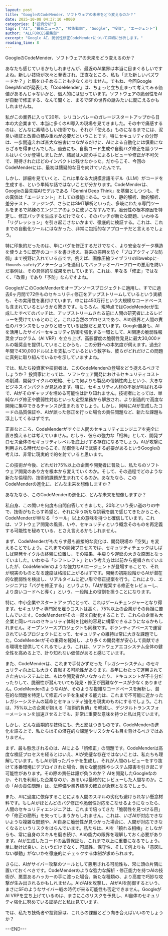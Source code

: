 ```yaml
---
layout: post
title: "GoogleのCodeMender、ソフトウェアの未来をどう変えるのか？"
date: 2025-10-08 04:37:10 +0000
categories: ["投資分析"]
tags: ["AI", "最新ニュース", "技術動向", "Google", "投資", "エージェント"]
author: "ALLFORCES編集部"
excerpt: "Google AI、脆弱性修正CodeMenderについて詳細に分析します。"
reading_time: 8
---
```


GoogleのCodeMender、ソフトウェアの未来をどう変えるのか？

あなたも感じているかもしれませんが、最近のAI業界は本当に目まぐるしいですよね。新しい技術が次々と発表され、正直なところ、私も「また新しいバズワードか？」と眉をひそめることも少なくありません。でもね、今回Google DeepMindが発表した「CodeMender」は、ちょっと立ち止まって考えてみる価値があるんじゃないかと、個人的には思っています。ソフトウェアの脆弱性をAIが自動で修正する、なんて聞くと、まるでSFの世界の話みたいに聞こえるかもしれませんね。

私がこの業界に入って20年、シリコンバレーのガレージスタートアップから日本の大企業まで、本当に多くのAI導入の現場を見てきました。その中で痛感するのは、どんなに素晴らしい技術でも、それが「使える」ものになるまでには、泥臭い検証と改善の積み重ねが必要だということです。特にセキュリティの分野は、一歩間違えれば甚大な被害につながるだけに、AIによる自動化には慎重にならざるを得ませんでした。過去にも、自動コード生成や自動バグ修正を謳うツールはいくつか登場しましたが、結局は人間の手によるレビューや修正が不可欠で、期待されたほどのインパクトは残せなかった。だからこそ、今回のCodeMenderには、最初は懐疑的な目を向けていたんです。

しかし、詳細を見ていくと、これは単なる大規模言語モデル（LLM）がコードを生成する、という単純な話ではないことが分かります。CodeMenderは、Googleの最先端AIモデルである「Gemini Deep Think」を基盤としつつも、その真価は「エージェント」としての機能にある。つまり、静的解析、動的解析、差分テスト、ファジング、さらにはSMT解析といった、多岐にわたる専門ツールをまるで熟練のエンジニアのように使いこなすんです。脆弱性の根本原因を特定し、修正パッチを生成するだけでなく、そのパッチが新たな問題、いわゆる「リグレッション」を引き起こさないかまで、徹底的に検証する。これは、これまでの自動化ツールにはなかった、非常に包括的なアプローチだと言えるでしょう。

特に印象的だったのは、単にバグを修正するだけでなく、より安全なデータ構造を使うように既存のコードを書き換え、将来の悪用を防ぐ「プロアクティブな防御」まで視野に入れている点です。例えば、画像圧縮ライブラリのlibwebpに`-fbounds-safety`アノテーションを適用してバッファオーバーフローの悪用を防いだ事例は、その具体的な成果を示しています。これは、単なる「修正」ではなく、「改善」であり「予防」なんですよね。

GoogleがこのCodeMenderをオープンソースプロジェクトに適用し、すでに過去6ヶ月間で72件ものセキュリティ修正をアップストリームしているという実績も、その実用性を裏付けています。中には450万行という大規模なコードベースも含まれているというから驚きです。もちろん、現時点ではCodeMenderが生成したすべてのパッチは、アップストリームされる前に人間の研究者によるレビューを受けているとのこと。これは当然のプロセスであり、AIの限界と人間の責任のバランスをしっかりと取っている証拠だと見ています。Google自身も、AIを活用したサイバーセキュリティ防御を強化する一環として、AI関連の脆弱性報奨金プログラム（AI VRP）を立ち上げ、高影響度の脆弱性発見に最大30,000ドルの報奨金を提供していることからも、この分野への本気度が伺えます。過去2年間で430,000ドル以上を支払っているという数字も、彼らがどれだけこの問題に真剣に取り組んでいるかを示していますよね。

では、私たち投資家や技術者は、このCodeMenderの登場をどう捉えるべきでしょうか？ 投資家にとっては、ソフトウェア開発におけるセキュリティコストの削減、開発サイクルの短縮、そして何よりも製品の信頼性向上という、大きなビジネスインパクトが見込めます。特に、セキュリティ人材の不足が叫ばれる中で、AIがそのギャップを埋める可能性は計り知れません。技術者にとっては、単純なバグ修正や脆弱性対応といった定型業務から解放され、より創造的で高度な開発に集中できるチャンスが生まれるでしょう。しかし、同時にAIが生成したコードの品質保証や、AIが誤った修正を行った場合の責任問題など、新たな課題も浮上してくるはずです。

正直なところ、CodeMenderがすぐに人間のセキュリティエンジニアを完全に置き換えるとは考えていません。むしろ、彼らの強力な「相棒」として、開発プロセス全体のセキュリティレベルを底上げする存在になるでしょう。AIが攻撃に利用される時代だからこそ、防御側もAIで武装する必要があるというGoogleの考えは、非常に現実的で的を射ていると思います。

この技術が今後、どれだけ75%以上の企業や開発者に普及し、私たちのソフトウェア開発のあり方を根本から変えていくのか。そして、その過程でどのような新たな倫理的、技術的課題が生まれてくるのか。あなたなら、このCodeMenderの進化に、どんな未来を想像しますか？

あなたなら、このCodeMenderの進化に、どんな未来を想像しますか？

私自身、この問いを何度も自問自答してきました。20年という長い道のりの中で、技術がもたらす希望と、それに伴う新たな挑戦を肌で感じてきたからこそ、CodeMenderが単なる「ツール」以上の意味を持つと確信しています。これは、ソフトウェア開発の風景、いや、セキュリティという概念そのものを再定義する可能性を秘めている、とさえ言えるかもしれません。

まず、CodeMenderがもたらす最も直接的な変化は、開発現場の「空気」を変えることでしょう。これまでの開発プロセスでは、セキュリティチェックはしばしば開発サイクルの終盤に位置し、その結果、手戻りや遅延の大きな原因となっていました。いわゆる「シフトレフト」という考え方は以前から提唱されていましたが、CodeMenderのような強力なAIエージェントが登場することで、それが現実のものとなる速度は格段に上がるはずです。開発の初期段階からAIが潜在的な脆弱性を検出し、リアルタイムに近い形で修正提案を行う。これにより、エンジニアは「バグを修正する」というより、「AIが提案する修正をレビューし、より良いコードへと導く」という、一段階上の役割を担うことになります。

特に、中小企業やスタートアップにとって、これはゲームチェンジャーとなり得ます。セキュリティ専門家を雇うコストは高く、75%以上の企業がその負担に苦しんでいます。CodeMenderがその一部を自動化することで、これらの企業も大企業と同レベルのセキュリティ体制を比較的容易に構築できるようになるかもしれません。オープンソースプロジェクトも同様です。ボランティアベースで運営されているプロジェクトにとって、セキュリティの維持は常に大きな課題でした。CodeMenderがその重荷を軽減し、より多くの開発者が安心して貢献できる環境を提供してくれるでしょう。これは、ソフトウェアエコシステム全体の健全性を高める上で、計り知れない価値があると感じています。

また、CodeMenderは、これまで手付かずだった「レガシーシステム」のセキュリティ向上にも大きく貢献する可能性があります。長年にわたって運用されてきた古いシステムには、もはや開発者がいなかったり、ドキュメントが不十分だったりして、脆弱性が潜んでいても発見・修正が困難なケースが少なくありません。CodeMenderのようなAIが、そのような複雑なコードベースを解析し、潜在的な問題を特定して修正パッチを生成する能力は、これまで不可能に近かったレガシーシステムの延命とセキュリティ強化を現実のものにするでしょう。これは、75%以上の企業が抱える「技術的負債」を軽減し、デジタルトランスフォーメーションを加速させる上でも、非常に重要な意味を持つと私は見ています。

しかし、どんな画期的な技術にも、光と影はつきものです。CodeMenderの進化を語る上で、私たちはその潜在的な課題やリスクからも目を背けるべきではありません。

まず、最も懸念されるのは、AIによる「誤修正」の問題です。CodeMenderは高度な検証プロセスを経るとはいえ、AIが完璧な存在ではないことは、私たちも理解しています。もしAIが誤ったパッチを生成し、それが人間のレビューをすり抜けて本番環境にデプロイされた場合、新たな脆弱性やシステム障害を引き起こす可能性があります。その際の責任は誰が負うのか？ AIを開発したGoogleなのか、それを利用した企業なのか、あるいは最終的にレビューした人間なのか。この「AIの責任問題」は、法整備や業界標準の確立が急務となるでしょう。

また、AIに過度に依存することによる人間のスキルの劣化も避けられない懸念材料です。もしAIがほとんどのバグ修正や脆弱性対応をこなせるようになったら、人間のセキュリティエンジニアは、これまで培ってきた「脆弱性を見つける目」や「修正の勘所」を失ってしまうかもしれません。これは、いざAIが対応できないような複雑な問題や、AI自身に脆弱性が見つかった場合に、人間が対応できなくなるというリスクをはらんでいます。私たちは、AIを「頼れる相棒」としながらも、常に自身のスキルを磨き続け、AIの能力の限界を理解しておく必要があります。AIが生成したコードの品質保証も、これまで以上に重要になるでしょう。単に動けば良い、というだけでなく、可読性、保守性、そして何よりも「意図しない挙動」がないかを徹底的にチェックする体制が求められます。

さらに、AIがサイバー攻撃のツールとして悪用される可能性も、常に頭の片隅に置いておくべきです。CodeMenderのような強力な解析・修正能力を持つAIの技術が、悪意あるハッカーの手に渡った場合、新たな種類の、より高度で巧妙な攻撃が生み出されるかもしれません。AIがAIを攻撃し、AIがAIを防御するという、まさにSFのようなサイバー戦の時代が来る可能性も否定できません。GoogleがAI VRPを立ち上げているのは、まさにこのリスクを予見し、AI自体のセキュリティ強化に努めている証拠だと私は見ています。

では、私たち技術者や投資家は、これらの課題とどう向き合えばいいのでしょうか？

---END---